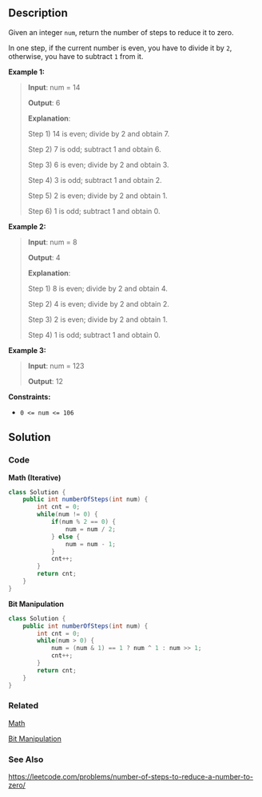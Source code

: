 ## Description
Given an integer `num`, return the number of steps to reduce it to zero.

In one step, if the current number is even, you have to divide it by `2`, otherwise, you have to subtract `1` from it.

**Example 1:**
> **Input**: num = 14
> 
> **Output**: 6
> 
> **Explanation**: 
> 
> Step 1) 14 is even; divide by 2 and obtain 7. 
> 
> Step 2) 7 is odd; subtract 1 and obtain 6.
> 
> Step 3) 6 is even; divide by 2 and obtain 3. 
> 
> Step 4) 3 is odd; subtract 1 and obtain 2. 
> 
> Step 5) 2 is even; divide by 2 and obtain 1. 
> 
> Step 6) 1 is odd; subtract 1 and obtain 0.

**Example 2:**

> **Input**: num = 8
> 
> **Output**: 4
> 
> **Explanation**: 
> 
> Step 1) 8 is even; divide by 2 and obtain 4. 
> 
> Step 2) 4 is even; divide by 2 and obtain 2. 
> 
> Step 3) 2 is even; divide by 2 and obtain 1. 
> 
> Step 4) 1 is odd; subtract 1 and obtain 0.

**Example 3:**

> **Input**: num = 123
> 
> **Output**: 12
 
**Constraints:**

- `0 <= num <= 106`

## Solution

### Code
**Math (Iterative)**
```java
class Solution {
    public int numberOfSteps(int num) {
        int cnt = 0;
        while(num != 0) {
            if(num % 2 == 0) {
                num = num / 2;
            } else {
                num = num - 1;
            }
            cnt++;
        }
        return cnt;
    }
}
```
**Bit Manipulation**
```java
class Solution {
    public int numberOfSteps(int num) {
        int cnt = 0;
        while(num > 0) {
            num = (num & 1) == 1 ? num ^ 1 : num >> 1;
            cnt++;
        }
        return cnt;
    }
}
```

### Related

[Math](/Java/Math-class.md)

[Bit Manipulation](/Algorithm/Bit-Manipulation.md)

### See Also

https://leetcode.com/problems/number-of-steps-to-reduce-a-number-to-zero/